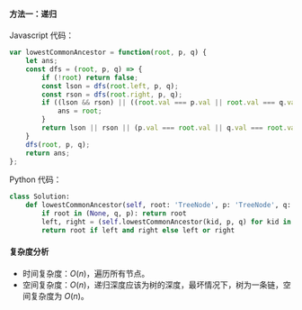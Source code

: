 #### 方法一：递归

Javascript 代码：

```javascript
var lowestCommonAncestor = function(root, p, q) {
    let ans;
    const dfs = (root, p, q) => {
        if (!root) return false;
        const lson = dfs(root.left, p, q);
        const rson = dfs(root.right, p, q);
        if ((lson && rson) || ((root.val === p.val || root.val === q.val) && (lson || rson))) {
            ans = root;
        }
        return lson || rson || (p.val === root.val || q.val === root.val);
    }
    dfs(root, p, q);
    return ans;
};
```

Python 代码：

```python
class Solution:
    def lowestCommonAncestor(self, root: 'TreeNode', p: 'TreeNode', q: 'TreeNode') -> 'TreeNode':
        if root in (None, q, p): return root
        left, right = (self.lowestCommonAncestor(kid, p, q) for kid in (root.left, root.right))
        return root if left and right else left or right
```

#### 复杂度分析

- 时间复杂度：$O(n)$，遍历所有节点。
- 空间复杂度：$O(n)$，递归深度应该为树的深度，最坏情况下，树为一条链，空间复杂度为 $O(n)$。